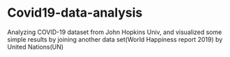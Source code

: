 # Covid19-data-analysis

Analyzing COVID-19 dataset from John Hopkins Univ, and visualized some simple results by joining another data set(World Happiness report 2019) by United Nations(UN)
